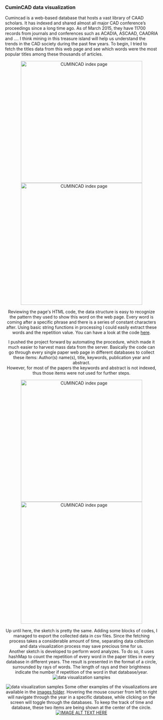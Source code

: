 ### CuminCAD data visualization

Cumincad is a web-based database that hosts a vast library of CAAD scholars. It has indexed and shared almost all major CAD conference’s proceedings since a long time ago. As of March 2015, they have 11700 records from journals and conferences such as ACADIA, ASCAAD, CAADRIA and …. I think mining in this treasure island will help us understand the trends in the CAD society during the past few years.
To begin, I tried to fetch the titles data from this web page and see which words were the most popular titles among these thousands of articles.<br> 

<div style="text-align:center"><img src="https://github.com/Ardibid/Processing_Sketches/blob/master/CUMINCAD%20Data%20Visualization/images/keyword-page.png" alt="CUMINCAD index page" width="400">
<img src="https://github.com/Ardibid/Processing_Sketches/blob/master/CUMINCAD%20Data%20Visualization/images/keyword-page_robot_.png" alt="CUMINCAD index page" width="400"><br>

Reviewing the page's HTML code, the data structure is easy to recognize the pattern they used to show this word on the web page. Every word is coming after a specific phrase and there is a series of constant characters after.
Using basic string functions in processing I could easily extract these words and the repetition value. You can have a look at the code [here](Cumincad_fetcher.pde). <br>

I pushed the project forward by automating the procedure, which made it much easier to harvest mass data from the server. Basically the code can go through every single paper web page in different databases to collect these items:
Author(s) name(s), title, keywords, publication year and abstract. <br>
However, for most of the papers the keywords and abstract is not indexed, thus those items were not used for further steps.

<div style="text-align:center"><img src="https://github.com/Ardibid/Processing_Sketches/blob/master/CUMINCAD%20Data%20Visualization/images/01-1024x555.png" alt="CUMINCAD index page" width="400">
<img src="https://github.com/Ardibid/Processing_Sketches/blob/master/CUMINCAD%20Data%20Visualization/images/02-1024x555.png" alt="CUMINCAD index page" width="400"><br>

Up until here, the sketch is pretty the same. Adding some blocks of codes, I managed to export the collected data in csv files. Since the fetching process takes a considerable amount of time, separating data collection and data visualization process may save precious time for us. <br>
Another sketch is developed to perform word analyzes. To do so, it uses hashMap to count the repetition of every word in the paper titles in every database in different years. The result is presented in the format of a circle, surrounded by rays of words. The length of rays and their brightness indicate the number if repetition of the word in that database/year.<br>
![data visualization samples](https://github.com/Ardibid/Processing_Sketches/blob/master/CUMINCAD%20Data%20Visualization/images/6072frame.jpg)

![data visualization samples](https://github.com/Ardibid/Processing_Sketches/blob/master/CUMINCAD%20Data%20Visualization/images/2581frame.jpg)
Some other examples of the visualizations are available in the [images folder](CUMINCAD%20Data%20Visualization/images).
Hovering the mouse courser from left to right will navigate through the year in a specific database, while clicking on the screen will toggle through the databases. To keep the track of time and database, these two items are being shown at the center of the circle.
[![IMAGE ALT TEXT HERE](https://img.youtube.com/vi/St112fmGPYY/0.jpg)](https://www.youtube.com/watch?v=St112fmGPYY)
